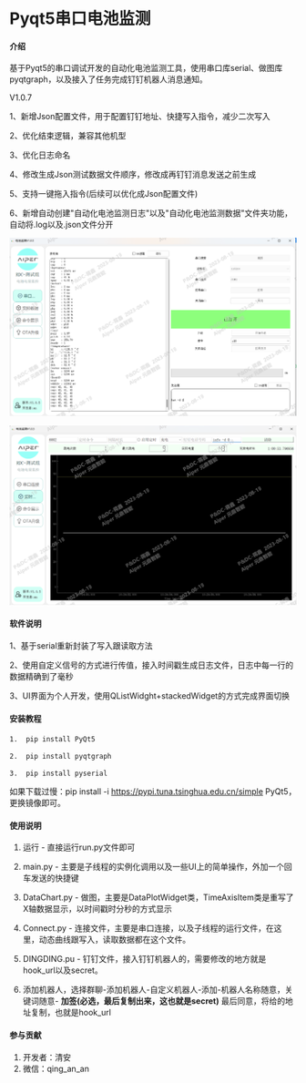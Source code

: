 # Pyqt5串口电池监测

#### 介绍
基于Pyqt5的串口调试开发的自动化电池监测工具，使用串口库serial、做图库pyqtgraph，以及接入了任务完成钉钉机器人消息通知。

V1.0.7

1、新增Json配置文件，用于配置钉钉地址、快捷写入指令，减少二次写入

2、优化结束逻辑，兼容其他机型

3、优化日志命名

4、修改生成Json测试数据文件顺序，修改成再钉钉消息发送之前生成

5、支持一键拖入指令(后续可以优化成Json配置文件)

6、新增自动创建"自动化电池监测日志"以及"自动化电池监测数据"文件夹功能，自动将.log以及.json文件分开


![输入图片说明](UI/images/img.png)

![输入图片说明](UI/images/img_1.png)


#### 软件说明
1、基于serial重新封装了写入跟读取方法

2、使用自定义信号的方式进行传值，接入时间戳生成日志文件，日志中每一行的数据精确到了毫秒

3、UI界面为个人开发，使用QListWidght+stackedWidget的方式完成界面切换


#### 安装教程
```
1.  pip install PyQt5
```
```
2.  pip install pyqtgraph
```
```
3.  pip install pyserial
```

如果下载过慢：pip install -i https://pypi.tuna.tsinghua.edu.cn/simple PyQt5，更换镜像即可。

#### 使用说明

1.  运行 - 直接运行run.py文件即可

2.  main.py - 主要是子线程的实例化调用以及一些UI上的简单操作，外加一个回车发送的快捷键

3.  DataChart.py - 做图，主要是DataPlotWidget类，TimeAxisItem类是重写了X轴数据显示，以时间戳时分秒的方式显示

4.  Connect.py - 连接文件，主要是串口连接，以及子线程的运行文件，在这里，动态曲线跟写入，读取数据都在这个文件。

5.  DINGDING.pu - 钉钉文件，接入钉钉机器人的，需要修改的地方就是hook_url以及secret。

6.  添加机器人，选择群聊-添加机器人-自定义机器人-添加-机器人名称随意，关键词随意-  **加签(必选，最后复制出来，这也就是secret)** 最后同意，将给的地址复制，也就是hook_url

#### 参与贡献

1.  开发者：清安
2.  微信：qing_an_an
